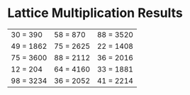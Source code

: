 # Lattice Multiplication Results

|   |   |   |
|---|---|---|
| 30 = 390 | 58 = 870 | 88 = 3520 |
| 49 = 1862 | 75 = 2625 | 22 = 1408 |
| 75 = 3600 | 88 = 2112 | 36 = 2016 |
| 12 = 204 | 64 = 4160 | 33 = 1881 |
| 98 = 3234 | 36 = 2052 | 41 = 2214 |
